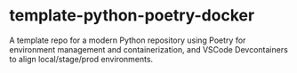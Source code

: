 # template-python-poetry-docker
A template repo for a modern Python repository using Poetry for environment management and containerization, and VSCode Devcontainers to align local/stage/prod environments.

